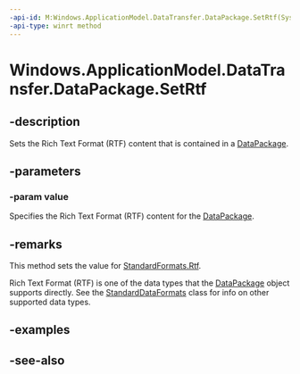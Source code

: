 ```yaml
---
-api-id: M:Windows.ApplicationModel.DataTransfer.DataPackage.SetRtf(System.String)
-api-type: winrt method
---
```


<!-- Method syntax
public void SetRtf(System.String value)
-->

# Windows.ApplicationModel.DataTransfer.DataPackage.SetRtf

## -description
Sets the Rich Text Format (RTF) content that is contained in a [DataPackage](datapackage.md).

## -parameters
### -param value
Specifies the Rich Text Format (RTF) content for the [DataPackage](datapackage.md).

## -remarks
This method sets the value for [StandardFormats.Rtf](standarddataformats_rtf.md).

Rich Text Format (RTF) is one of the data types that the [DataPackage](datapackage.md) object supports directly. See the [StandardDataFormats](standarddataformats.md) class for info on other supported data types.

## -examples

## -see-also
